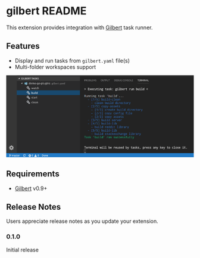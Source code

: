 # gilbert README

This extension provides integration with [Gilbert](http://go-gilbert.github.io/gilbert) task runner.

## Features

* Display and run tasks from `gilbert.yaml` file(s)
* Multi-folder workspaces support

![screen](docs/screen.png)

## Requirements

 * [Gilbert](http://go-gilbert.github.io/gilbert) v0.9+

## Release Notes

Users appreciate release notes as you update your extension.

### 0.1.0

Initial release
